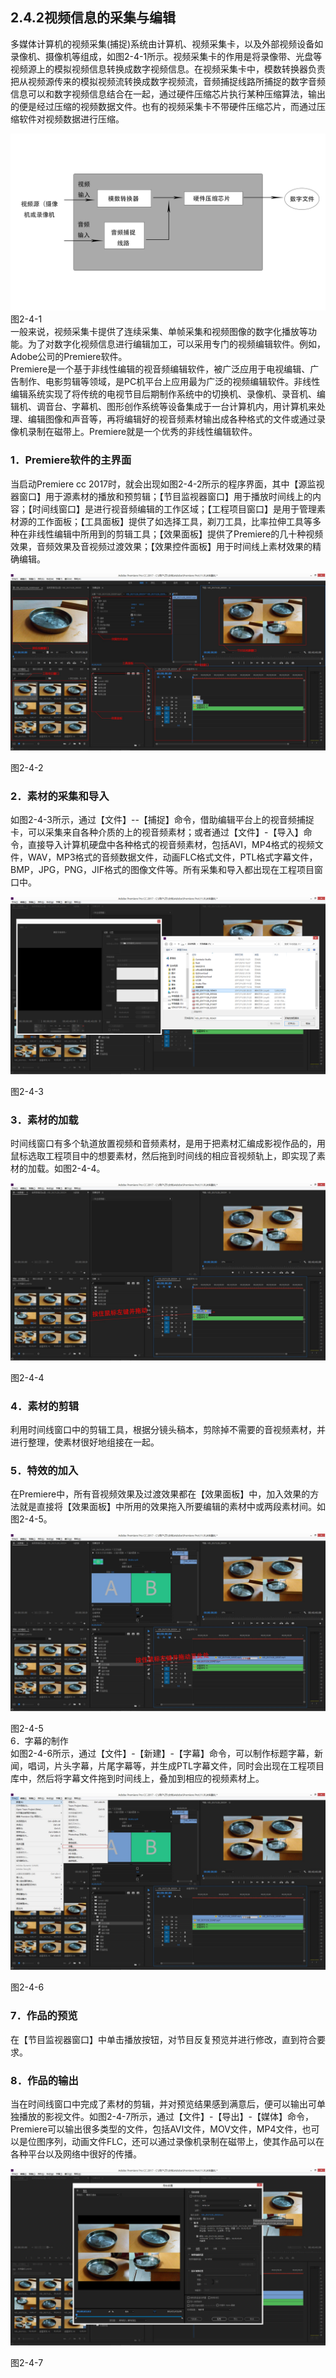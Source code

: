 ## 2.4.2视频信息的采集与编辑

多媒体计算机的视频采集\(捕捉\)系统由计算机、视频采集卡，以及外部视频设备如录像机、摄像机等组成，如图2-4-1所示。视频采集卡的作用是将录像带、光盘等视频源上的模拟视频信息转换成数字视频信息。在视频采集卡中，模数转换器负责把从视频源传来的模拟视频流转换成数字视频流，音频捕捉线路所捕捉的数字音频信息可以和数字视频信息结合在一起，通过硬件压缩芯片执行某种压缩算法，输出的便是经过压缩的视频数据文件。也有的视频采集卡不带硬件压缩芯片，而通过压缩软件对视频数据进行压缩。

![](/assets/2-4-1.jpg)  
图2-4-1  
一般来说，视频采集卡提供了连续采集、单帧采集和视频图像的数字化播放等功能。为了对数字化视频信息进行编辑加工，可以采用专门的视频编辑软件。例如，Adobe公司的Premiere软件。  
Premiere是一个基于非线性编辑的视音频编辑软件，被广泛应用于电视编辑、广告制作、电影剪辑等领域，是PC机平台上应用最为广泛的视频编辑软件。非线性编辑系统实现了将传统的电视节目后期制作系统中的切换机、录像机、录音机、编辑机、调音台、字幕机、图形创作系统等设备集成于一台计算机内，用计算机来处理、编辑图像和声音等，再将编辑好的视音频素材输出成各种格式的文件或通过录像机录制在磁带上。Premiere就是一个优秀的非线性编辑软件。

### 1．Premiere软件的主界面

当启动Premiere cc 2017时，就会出现如图2-4-2所示的程序界面，其中【源监视器窗口】用于源素材的播放和预剪辑；【节目监视器窗口】用于播放时间线上的内容；【时间线窗口】是进行视音频编辑的工作区域；【工程项目窗口】是用于管理素材源的工作面板；【工具面板】提供了如选择工具，剃刀工具，比率拉伸工具等多种在非线性编辑中所用到的剪辑工具；【效果面板】提供了Premiere的几十种视频效果，音频效果及音视频过渡效果；【效果控件面板】用于时间线上素材效果的精确编辑。

![](/assets/2-4-2.jpg)

图2-4-2

### 2．素材的采集和导入

如图2-4-3所示，通过【文件】--【捕捉】命令，借助编辑平台上的视音频捕捉卡，可以采集来自各种介质的上的视音频素材；或者通过【文件】-【导入】命令，直接导入计算机硬盘中各种格式的视音频素材，包括AVI，MP4格式的视频文件，WAV，MP3格式的音频数据文件，动画FLC格式文件，PTL格式字幕文件，BMP，JPG，PNG，JIF格式的图像文件等。所有采集和导入都出现在工程项目窗口中。

![](/assets/2-4-3.png)

图2-4-3

### 3．素材的加载

时间线窗口有多个轨道放置视频和音频素材，是用于把素材汇编成影视作品的，用鼠标选取工程项目中的想要素材，然后拖到时间线的相应音视频轨上，即实现了素材的加载。如图2-4-4。

![](/assets/2-4-4.jpg)

图2-4-4

### 4．素材的剪辑

利用时间线窗口中的剪辑工具，根据分镜头稿本，剪除掉不需要的音视频素材，并进行整理，使素材很好地组接在一起。

### 5．特效的加入

在Premiere中，所有音视频效果及过渡效果都在【效果面板】中，加入效果的方法就是直接将【效果面板】中所用的效果拖入所要编辑的素材中或两段素材间。如图2-4-5。

![](/assets/2-4-5.jpg)

图2-4-5  
6．字幕的制作  
如图2-4-6所示，通过【文件】-【新建】-【字幕】命令，可以制作标题字幕，新闻，唱词，片头字幕，片尾字幕等，并生成PTL字幕文件，同时会出现在工程项目库中，然后将字幕文件拖到时间线上，叠加到相应的视频素材上。

![](/assets/2-4-6.jpg)

图2-4-6

### 7．作品的预览

在【节目监视器窗口】中单击播放按钮，对节目反复预览并进行修改，直到符合要求。

### 8．作品的输出

当在时间线窗口中完成了素材的剪辑，并对预览结果感到满意后，便可以输出可单独播放的影视文件。如图2-4-7所示，通过【文件】-【导出】-【媒体】命令，Premiere可以输出很多类型的文件，包括AVI文件，MOV文件，MP4文件，也可以是位图序列，动画文件FLC，还可以通过录像机录制在磁带上，使其作品可以在各种平台以及网络中很好的传播。

![](/assets/2-4-7.jpg)

图2-4-7

